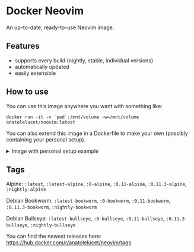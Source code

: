 # Docker Neovim

An up-to-date, ready-to-use Neovim image.

## Features

- supports every build (nightly, stable, individual versions)
- automatically updated
- easily extensible

## How to use

You can use this image anywhere you want with something like:
```
docker run -it -v `pwd`:/mnt/volume -w=/mnt/volume anatolelucet/neovim:latest
```

You can also extend this image in a Dockerfile to make your own (possibly containing your personal setup).

<details>
<summary>Image with personal setup example</summary>

```dockerfile
FROM anatolelucet/neovim:latest

# copy your personal neovim config
COPY init.lua /root/.config/nvim/init.lua
COPY lua/ /root/.config/nvim/lua/

# install your favorite tools!
RUN apk add git ripgrep

CMD ["/usr/bin/nvim"]
```

</details>

## Tags

Alpine: `:latest`, `:latest-alpine`, `:0-alpine`, `:0.11-alpine`, `:0.11.3-alpine`, `:nightly-alpine`

Debian Bookworm: `:latest-bookworm`, `:0-bookworm`, `:0.11-bookworm`, `:0.11.3-bookworm`, `:nightly-bookworm`

Debian Bullseye: `:latest-bullseye`, `:0-bullseye`, `:0.11-bullseye`, `:0.11.3-bullseye`, `:nightly-bullseye`

You can find the newest releases here: https://hub.docker.com/r/anatolelucet/neovim/tags
